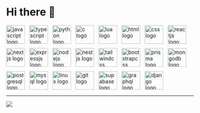 # Hi there 👋

<p align="left" style="display:flex; gap:12px; flex-wrap:wrap; margin-bottom:16px;">
  <img src="https://skillicons.dev/icons?i=js" height="50" alt="javascript logo" />
  <img src="https://skillicons.dev/icons?i=ts" height="50" alt="typescript logo" />
  <img src="https://skillicons.dev/icons?i=python" height="50" alt="python logo" />
  <img src="https://skillicons.dev/icons?i=c" height="50" alt="c logo" />
  <img src="https://skillicons.dev/icons?i=lua" height="50" alt="lua logo" />
  <img src="https://skillicons.dev/icons?i=html" height="50" alt="html logo" />
  <img src="https://skillicons.dev/icons?i=css" height="50" alt="css logo" />
  <img src="https://skillicons.dev/icons?i=react" height="50" alt="reactjs logo" />
  <img src="https://skillicons.dev/icons?i=nextjs" height="50" alt="nextjs logo" />
  <img src="https://skillicons.dev/icons?i=express" height="50" alt="expressjs logo" />
  <img src="https://skillicons.dev/icons?i=nodejs" height="50" alt="nodejs logo" />
  <img src="https://skillicons.dev/icons?i=nestjs" height="50" alt="nestjs logo" />
  <img src="https://skillicons.dev/icons?i=tailwind" height="50" alt="tailwindcss logo" />
  <img src="https://skillicons.dev/icons?i=bootstrap" height="50" alt="bootstrapcss logo" />
  <img src="https://skillicons.dev/icons?i=prisma" height="50" alt="prisma logo" />
  <img src="https://skillicons.dev/icons?i=mongodb" height="50" alt="mongodb logo" />
  <img src="https://skillicons.dev/icons?i=postgres" height="50" alt="postgresql logo" />
  <img src="https://skillicons.dev/icons?i=mysql" height="50" alt="mysql logo" />
  <img src="https://skillicons.dev/icons?i=linux" height="50" alt="linux logo" />
  <img src="https://skillicons.dev/icons?i=git" height="50" alt="git logo" />
  <img src="https://skillicons.dev/icons?i=supabase" height="50" alt="supabase logo" />
  <img src="https://skillicons.dev/icons?i=graphql" height="50" alt="graphql logo" />
  <img src="https://skillicons.dev/icons?i=django" height="50" alt="django logo" />
</p>


--- 


<center>
  <img
    style="margin: 0 auto; display: block"
    src="https://contribution.catsjuice.com/_/Boldchingis?chart=3dbar&gap=0.6&scale=2&flatten=2&animation=wave&animation_duration=4&animation_delay=0.06&animation_amplitude=24&animation_frequency=0.1&animation_wave_center=0_3&format=svg&weeks=30&theme=green"
  />
</center>

